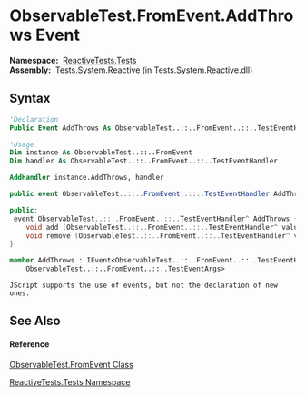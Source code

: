 # ObservableTest.FromEvent.AddThrows Event

**Namespace:**  [ReactiveTests.Tests](ReactiveTests.Tests\ReactiveTests.Tests.md)  
**Assembly:**  Tests.System.Reactive (in Tests.System.Reactive.dll)

## Syntax

```vb
'Declaration
Public Event AddThrows As ObservableTest..::..FromEvent..::..TestEventHandler
```

```vb
'Usage
Dim instance As ObservableTest..::..FromEvent
Dim handler As ObservableTest..::..FromEvent..::..TestEventHandler

AddHandler instance.AddThrows, handler
```

```csharp
public event ObservableTest..::..FromEvent..::..TestEventHandler AddThrows
```

```c++
public:
 event ObservableTest..::..FromEvent..::..TestEventHandler^ AddThrows {
    void add (ObservableTest..::..FromEvent..::..TestEventHandler^ value);
    void remove (ObservableTest..::..FromEvent..::..TestEventHandler^ value);
}
```

```fsharp
member AddThrows : IEvent<ObservableTest..::..FromEvent..::..TestEventHandler,
    ObservableTest..::..FromEvent..::..TestEventArgs>
```

```jscript
JScript supports the use of events, but not the declaration of new ones.
```

## See Also

#### Reference

[ObservableTest.FromEvent Class](ObservableTest.FromEvent\ObservableTest.FromEvent.md)

[ReactiveTests.Tests Namespace](ReactiveTests.Tests\ReactiveTests.Tests.md)

